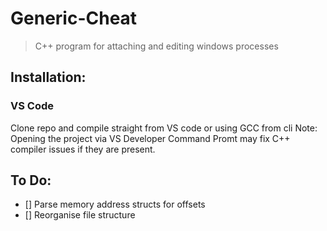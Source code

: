 # Generic-Cheat
> C++ program for attaching and editing windows processes

## Installation:
### VS Code
Clone repo and compile straight from VS code or using GCC from cli
Note: Opening the project via VS Developer Command Promt may fix C++ compiler issues if they are present.

## To Do:
- [] Parse memory address structs for offsets
- [] Reorganise file structure
